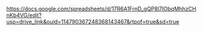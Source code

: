 https://docs.google.com/spreadsheets/d/17R6A1FrnD_gQP8l7IObqMhhzCHnKb4VG/edit?usp=drive_link&ouid=114790367248368143467&rtpof=true&sd=true
